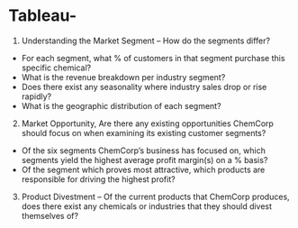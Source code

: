 # Tableau-

1. Understanding the Market Segment – How do the segments differ?
- For each segment, what % of customers in that segment purchase this specific chemical?
- What is the revenue breakdown per industry segment? 
- Does there exist any seasonality where industry sales drop or rise rapidly? 
- What is the geographic distribution of each segment?


2. Market Opportunity, Are there any existing opportunities ChemCorp should focus on when examining its existing customer segments?
- Of the six segments ChemCorp’s business has focused on, which segments yield the highest average profit margin(s) on a % basis?
- Of the segment which proves most attractive, which products are responsible for driving the highest profit?


3. Product Divestment – Of the current products that ChemCorp produces, does there exist any chemicals or industries that they should divest themselves of?
